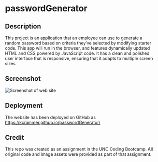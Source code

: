 # passwordGenerator

## Description
This project is an application that an employee can use to generate a random password based on criteria they’ve selected by modifying starter code. This app will run in the browser, and features dynamically updated HTML and CSS powered by JavaScript code. It has a clean and polished user interface that is responsive, ensuring that it adapts to multiple screen sizes.

## Screenshot
![Screenshot of web site](assets/Screenshot.png)

## Deployment
The website has been deployed on GitHub as https://kcrammer.github.io/passwordGenerator/

## Credit
This repo was created as an assignment in the UNC Coding Bootcamp. All original code and image assets were provided as part of that assignment.
